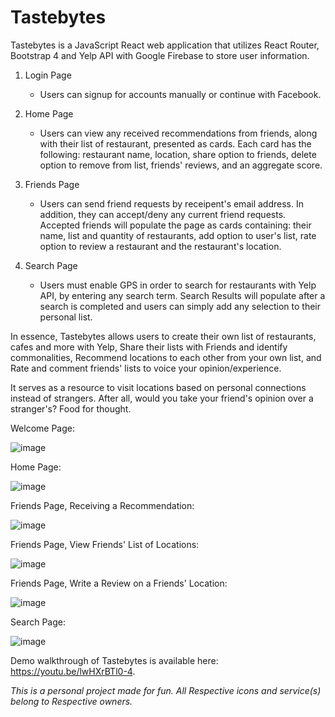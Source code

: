 # Tastebytes

Tastebytes is a JavaScript React web application that utilizes React Router, Bootstrap 4 and Yelp API with Google Firebase to store user information.

1. Login Page
    - Users can signup for accounts manually or continue with Facebook. 

2. Home Page
    - Users can view any received recommendations from friends, along with their list of restaurant, presented as cards. Each card has the following: restaurant name, location, share option to friends, delete option to remove from list, friends' reviews, and an aggregate score. 

3. Friends Page
    - Users can send friend requests by receipent's email address. In addition, they can accept/deny any current friend requests. Accepted friends will populate the page as cards containing: their name, list and quantity of restaurants, add option to user's list, rate option to review a restaurant and the restaurant's location.
    
4. Search Page
    - Users must enable GPS in order to search for restaurants with Yelp API, by entering any search term. Search Results will populate after a search is completed and users can simply add any selection to their personal list.

In essence, Tastebytes allows users to create their own list of restaurants, cafes and more with Yelp, Share their lists with Friends and identify commonalities, Recommend locations to each other from your own list, and Rate and comment friends' lists to voice your opinion/experience.

It serves as a resource to visit locations based on personal connections instead of strangers. After all, would you take your friend's opinion over a stranger's? Food for thought. 

Welcome Page:

![image](https://user-images.githubusercontent.com/17581500/90065785-c7a92400-dcba-11ea-9cda-8b5a6e3325a9.png)

Home Page:

![image](https://user-images.githubusercontent.com/17581500/90065796-cb3cab00-dcba-11ea-9efc-848903e46921.png)

Friends Page, Receiving a Recommendation:

![image](https://user-images.githubusercontent.com/17581500/90065834-dd1e4e00-dcba-11ea-98ca-169470c11321.png)

Friends Page, View Friends' List of Locations:

![image](https://user-images.githubusercontent.com/17581500/90065802-cd9f0500-dcba-11ea-8992-798b682bc18f.png)

Friends Page, Write a Review on a Friends' Location:

![image](https://user-images.githubusercontent.com/17581500/90065840-e0193e80-dcba-11ea-8e34-a48dc1ea48d6.png)

Search Page:

![image](https://user-images.githubusercontent.com/17581500/90065847-e27b9880-dcba-11ea-8866-96bf14d9b618.png)

Demo walkthrough of Tastebytes is available here: https://youtu.be/lwHXrBTl0-4.

*This is a personal project made for fun. All Respective icons and service(s) belong to Respective owners.*
